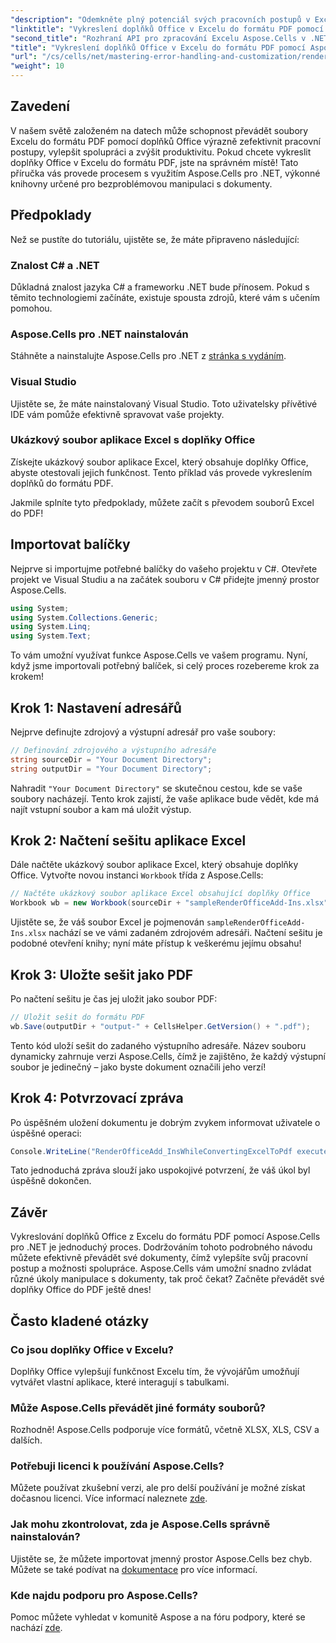 ```yaml
---
"description": "Odemkněte plný potenciál svých pracovních postupů v Excelu tím, že se naučíte, jak bezproblémově převádět soubory Excelu obsahující doplňky Office do formátu PDF pomocí nástroje Aspose.Cells pro .NET. Tato komplexní příručka nabízí podrobný postup."
"linktitle": "Vykreslení doplňků Office v Excelu do formátu PDF pomocí Aspose.Cells"
"second_title": "Rozhraní API pro zpracování Excelu Aspose.Cells v .NET"
"title": "Vykreslení doplňků Office v Excelu do formátu PDF pomocí Aspose.Cells"
"url": "/cs/cells/net/mastering-error-handling-and-customization/render-office-add-ins-in-excel-to-pdf-format/"
"weight": 10
---
```


## Zavedení

V našem světě založeném na datech může schopnost převádět soubory Excelu do formátu PDF pomocí doplňků Office výrazně zefektivnit pracovní postupy, vylepšit spolupráci a zvýšit produktivitu. Pokud chcete vykreslit doplňky Office v Excelu do formátu PDF, jste na správném místě! Tato příručka vás provede procesem s využitím Aspose.Cells pro .NET, výkonné knihovny určené pro bezproblémovou manipulaci s dokumenty.

## Předpoklady

Než se pustíte do tutoriálu, ujistěte se, že máte připraveno následující:

### Znalost C# a .NET
Důkladná znalost jazyka C# a frameworku .NET bude přínosem. Pokud s těmito technologiemi začínáte, existuje spousta zdrojů, které vám s učením pomohou.

### Aspose.Cells pro .NET nainstalován
Stáhněte a nainstalujte Aspose.Cells pro .NET z [stránka s vydáním](https://releases.aspose.com/cells/net/).

### Visual Studio
Ujistěte se, že máte nainstalovaný Visual Studio. Toto uživatelsky přívětivé IDE vám pomůže efektivně spravovat vaše projekty.

### Ukázkový soubor aplikace Excel s doplňky Office
Získejte ukázkový soubor aplikace Excel, který obsahuje doplňky Office, abyste otestovali jejich funkčnost. Tento příklad vás provede vykreslením doplňků do formátu PDF.

Jakmile splníte tyto předpoklady, můžete začít s převodem souborů Excel do PDF!

## Importovat balíčky
Nejprve si importujme potřebné balíčky do vašeho projektu v C#. Otevřete projekt ve Visual Studiu a na začátek souboru v C# přidejte jmenný prostor Aspose.Cells.

```csharp
using System;
using System.Collections.Generic;
using System.Linq;
using System.Text;
```
To vám umožní využívat funkce Aspose.Cells ve vašem programu. Nyní, když jsme importovali potřebný balíček, si celý proces rozebereme krok za krokem!

## Krok 1: Nastavení adresářů

Nejprve definujte zdrojový a výstupní adresář pro vaše soubory:

```csharp
// Definování zdrojového a výstupního adresáře
string sourceDir = "Your Document Directory";
string outputDir = "Your Document Directory";
```

Nahradit `"Your Document Directory"` se skutečnou cestou, kde se vaše soubory nacházejí. Tento krok zajistí, že vaše aplikace bude vědět, kde má najít vstupní soubor a kam má uložit výstup.

## Krok 2: Načtení sešitu aplikace Excel

Dále načtěte ukázkový soubor aplikace Excel, který obsahuje doplňky Office. Vytvořte novou instanci `Workbook` třída z Aspose.Cells:

```csharp
// Načtěte ukázkový soubor aplikace Excel obsahující doplňky Office
Workbook wb = new Workbook(sourceDir + "sampleRenderOfficeAdd-Ins.xlsx");
```

Ujistěte se, že váš soubor Excel je pojmenován `sampleRenderOfficeAdd-Ins.xlsx` nachází se ve vámi zadaném zdrojovém adresáři. Načtení sešitu je podobné otevření knihy; nyní máte přístup k veškerému jejímu obsahu!

## Krok 3: Uložte sešit jako PDF

Po načtení sešitu je čas jej uložit jako soubor PDF:

```csharp
// Uložit sešit do formátu PDF
wb.Save(outputDir + "output-" + CellsHelper.GetVersion() + ".pdf");
```

Tento kód uloží sešit do zadaného výstupního adresáře. Název souboru dynamicky zahrnuje verzi Aspose.Cells, čímž je zajištěno, že každý výstupní soubor je jedinečný – jako byste dokument označili jeho verzí!

## Krok 4: Potvrzovací zpráva

Po úspěšném uložení dokumentu je dobrým zvykem informovat uživatele o úspěšné operaci:

```csharp
Console.WriteLine("RenderOfficeAdd_InsWhileConvertingExcelToPdf executed successfully.");
```

Tato jednoduchá zpráva slouží jako uspokojivé potvrzení, že váš úkol byl úspěšně dokončen.

## Závěr

Vykreslování doplňků Office z Excelu do formátu PDF pomocí Aspose.Cells pro .NET je jednoduchý proces. Dodržováním tohoto podrobného návodu můžete efektivně převádět své dokumenty, čímž vylepšíte svůj pracovní postup a možnosti spolupráce. Aspose.Cells vám umožní snadno zvládat různé úkoly manipulace s dokumenty, tak proč čekat? Začněte převádět své doplňky Office do PDF ještě dnes!

## Často kladené otázky

### Co jsou doplňky Office v Excelu?
Doplňky Office vylepšují funkčnost Excelu tím, že vývojářům umožňují vytvářet vlastní aplikace, které interagují s tabulkami.

### Může Aspose.Cells převádět jiné formáty souborů?
Rozhodně! Aspose.Cells podporuje více formátů, včetně XLSX, XLS, CSV a dalších.

### Potřebuji licenci k používání Aspose.Cells?
Můžete používat zkušební verzi, ale pro delší používání je možné získat dočasnou licenci. Více informací naleznete [zde](https://purchase.aspose.com/temporary-license/).

### Jak mohu zkontrolovat, zda je Aspose.Cells správně nainstalován?
Ujistěte se, že můžete importovat jmenný prostor Aspose.Cells bez chyb. Můžete se také podívat na [dokumentace](https://reference.aspose.com/cells/net/) pro více informací.

### Kde najdu podporu pro Aspose.Cells?
Pomoc můžete vyhledat v komunitě Aspose a na fóru podpory, které se nachází [zde](https://forum.aspose.com/c/cells/9).